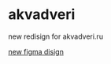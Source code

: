 # akvadveri
new redisign for akvadveri.ru

[new figma disign](https://www.figma.com/file/X2rsoykz7wVpsvApZSdw3N/Aquadveri.ru?node-id=0%3A1&t=C7QZ7ncc9zdKr6O5-0)
